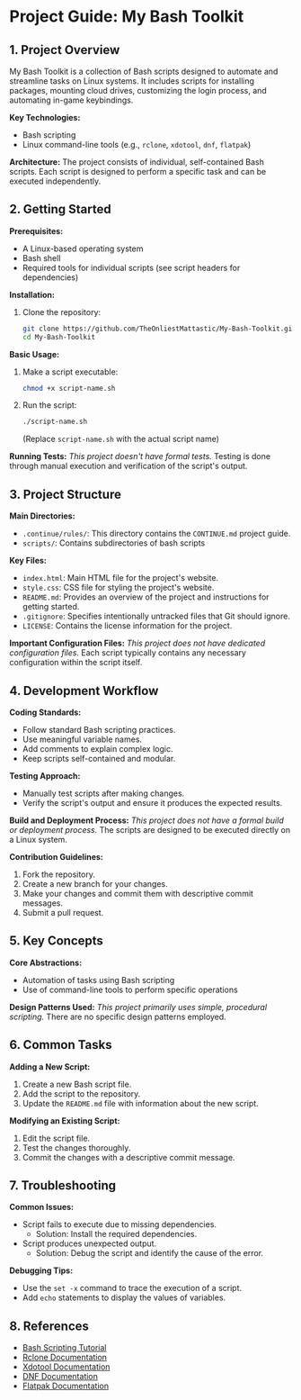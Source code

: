# Project Guide: My Bash Toolkit

## 1. Project Overview

My Bash Toolkit is a collection of Bash scripts designed to automate and streamline tasks on Linux systems. It includes scripts for installing packages, mounting cloud drives, customizing the login process, and automating in-game keybindings.

**Key Technologies:**

- Bash scripting
- Linux command-line tools (e.g., `rclone`, `xdotool`, `dnf`, `flatpak`)

**Architecture:**
The project consists of individual, self-contained Bash scripts. Each script is designed to perform a specific task and can be executed independently.

## 2. Getting Started

**Prerequisites:**

- A Linux-based operating system
- Bash shell
- Required tools for individual scripts (see script headers for dependencies)

**Installation:**

1. Clone the repository:

   ```bash
   git clone https://github.com/TheOnliestMattastic/My-Bash-Toolkit.git
   cd My-Bash-Toolkit
   ```

**Basic Usage:**

1. Make a script executable:

   ```bash
   chmod +x script-name.sh
   ```

2. Run the script:

   ```bash
   ./script-name.sh
   ```

   (Replace `script-name.sh` with the actual script name)

**Running Tests:**
*This project doesn't have formal tests.* Testing is done through manual execution and verification of the script's output.

## 3. Project Structure

**Main Directories:**

- `.continue/rules/`: This directory contains the `CONTINUE.md` project guide.
- `scripts/`: Contains subdirectories of bash scripts

**Key Files:**

- `index.html`: Main HTML file for the project's website.
- `style.css`: CSS file for styling the project's website.
- `README.md`: Provides an overview of the project and instructions for getting started.
- `.gitignore`: Specifies intentionally untracked files that Git should ignore.
- `LICENSE`: Contains the license information for the project.

**Important Configuration Files:**
*This project does not have dedicated configuration files.* Each script typically contains any necessary configuration within the script itself.

## 4. Development Workflow

**Coding Standards:**

- Follow standard Bash scripting practices.
- Use meaningful variable names.
- Add comments to explain complex logic.
- Keep scripts self-contained and modular.

**Testing Approach:**

- Manually test scripts after making changes.
- Verify the script's output and ensure it produces the expected results.

**Build and Deployment Process:**
*This project does not have a formal build or deployment process.* The scripts are designed to be executed directly on a Linux system.

**Contribution Guidelines:**

1. Fork the repository.
2. Create a new branch for your changes.
3. Make your changes and commit them with descriptive commit messages.
4. Submit a pull request.

## 5. Key Concepts

**Core Abstractions:**

- Automation of tasks using Bash scripting
- Use of command-line tools to perform specific operations

**Design Patterns Used:**
*This project primarily uses simple, procedural scripting.* There are no specific design patterns employed.

## 6. Common Tasks

**Adding a New Script:**

1. Create a new Bash script file.
2. Add the script to the repository.
3. Update the `README.md` file with information about the new script.

**Modifying an Existing Script:**

1. Edit the script file.
2. Test the changes thoroughly.
3. Commit the changes with a descriptive commit message.

## 7. Troubleshooting

**Common Issues:**

- Script fails to execute due to missing dependencies.
  - Solution: Install the required dependencies.
- Script produces unexpected output.
  - Solution: Debug the script and identify the cause of the error.

**Debugging Tips:**

- Use the `set -x` command to trace the execution of a script.
- Add `echo` statements to display the values of variables.

## 8. References

- [Bash Scripting Tutorial](https://www.shellscript.sh/)
- [Rclone Documentation](https://rclone.org/)
- [Xdotool Documentation](https://github.com/jordansissel/xdotool)
- [DNF Documentation](https://docs.fedoraproject.org/en-US/quick-docs/dnf/)
- [Flatpak Documentation](https://flatpak.org/)
